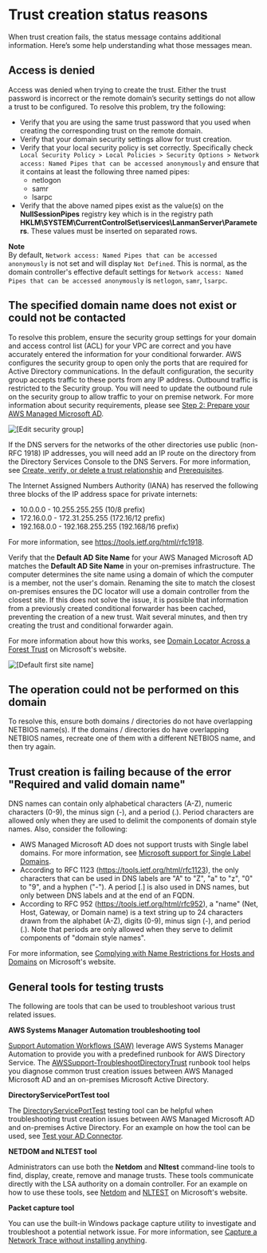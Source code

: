 # Trust creation status reasons<a name="ms_ad_troubleshooting_trusts"></a>

When trust creation fails, the status message contains additional information\. Here’s some help understanding what those messages mean\.

## Access is denied<a name="access_denied"></a>

Access was denied when trying to create the trust\. Either the trust password is incorrect or the remote domain’s security settings do not allow a trust to be configured\. To resolve this problem, try the following:
+ Verify that you are using the same trust password that you used when creating the corresponding trust on the remote domain\.
+ Verify that your domain security settings allow for trust creation\.
+ Verify that your local security policy is set correctly\. Specifically check `Local Security Policy > Local Policies > Security Options > Network access: Named Pipes that can be accessed anonymously` and ensure that it contains at least the following three named pipes:
  + netlogon
  + samr
  + lsarpc
+ Verify that the above named pipes exist as the value\(s\) on the **NullSessionPipes** registry key which is in the registry path **HKLM\\SYSTEM\\CurrentControlSet\\services\\LanmanServer\\Parameters**\. These values must be inserted on separated rows\.

**Note**  
By default, `Network access: Named Pipes that can be accessed anonymously` is not set and will display `Not Defined`\. This is normal, as the domain controller's effective default settings for `Network access: Named Pipes that can be accessed anonymously` is `netlogon`, `samr`, `lsarpc`\.

## The specified domain name does not exist or could not be contacted<a name="no_domain_name"></a>

To resolve this problem, ensure the security group settings for your domain and access control list \(ACL\) for your VPC are correct and you have accurately entered the information for your conditional forwarder\. AWS configures the security group to open only the ports that are required for Active Directory communications\. In the default configuration, the security group accepts traffic to these ports from any IP address\. Outbound traffic is restricted to the Security group\. You will need to update the outbound rule on the security group to allow traffic to your on premise network\. For more information about security requirements, please see [Step 2: Prepare your AWS Managed Microsoft AD](ms_ad_tutorial_setup_trust_prepare_mad.md)\.

![\[Edit security group\]](http://docs.aws.amazon.com/directoryservice/latest/admin-guide/images/edit_security_group.png)

If the DNS servers for the networks of the other directories use public \(non\-RFC 1918\) IP addresses, you will need add an IP route on the directory from the Directory Services Console to the DNS Servers\. For more information, see [Create, verify, or delete a trust relationship](ms_ad_setup_trust.md#trust_steps) and [Prerequisites](ms_ad_setup_trust.md#trust_prereq)\.

The Internet Assigned Numbers Authority \(IANA\) has reserved the following three blocks of the IP address space for private internets:
+ 10\.0\.0\.0 \- 10\.255\.255\.255 \(10/8 prefix\)
+ 172\.16\.0\.0 \- 172\.31\.255\.255 \(172\.16/12 prefix\)
+ 192\.168\.0\.0 \- 192\.168\.255\.255 \(192\.168/16 prefix\)

For more information, see [https://tools\.ietf\.org/html/rfc1918](https://tools.ietf.org/html/rfc1918)\.

Verify that the **Default AD Site Name** for your AWS Managed Microsoft AD matches the **Default AD Site Name** in your on\-premises infrastructure\. The computer determines the site name using a domain of which the computer is a member, not the user's domain\. Renaming the site to match the closest on\-premises ensures the DC locator will use a domain controller from the closest site\. If this does not solve the issue, it is possible that information from a previously created conditional forwarder has been cached, preventing the creation of a new trust\. Wait several minutes, and then try creating the trust and conditional forwarder again\.

For more information about how this works, see [Domain Locator Across a Forest Trust](https://techcommunity.microsoft.com/t5/ask-the-directory-services-team/domain-locator-across-a-forest-trust/ba-p/395689) on Microsoft's website\.

![\[Default first site name\]](http://docs.aws.amazon.com/directoryservice/latest/admin-guide/images/default_first_site_name.png)

## The operation could not be performed on this domain<a name="operationfailedondomain"></a>

To resolve this, ensure both domains / directories do not have overlapping NETBIOS name\(s\)\. If the domains / directories do have overlapping NETBIOS names, recreate one of them with a different NETBIOS name, and then try again\.

## Trust creation is failing because of the error "Required and valid domain name"<a name="trustcreationfailing"></a>

DNS names can contain only alphabetical characters \(A\-Z\), numeric characters \(0\-9\), the minus sign \(\-\), and a period \(\.\)\. Period characters are allowed only when they are used to delimit the components of domain style names\. Also, consider the following:
+ AWS Managed Microsoft AD does not support trusts with Single label domains\. For more information, see [Microsoft support for Single Label Domains](https://docs.microsoft.com/en-US/troubleshoot/windows-server/networking/single-label-domains-support-policy)\.
+ According to RFC 1123 \([https://tools\.ietf\.org/html/rfc1123](https://tools.ietf.org/html/rfc1123)\), the only characters that can be used in DNS labels are "A" to "Z", "a" to "z", "0" to "9", and a hyphen \("\-"\)\. A period \[\.\] is also used in DNS names, but only between DNS labels and at the end of an FQDN\.
+ According to RFC 952 \([https://tools\.ietf\.org/html/rfc952](https://tools.ietf.org/html/rfc952)\), a "name" \(Net, Host, Gateway, or Domain name\) is a text string up to 24 characters drawn from the alphabet \(A\-Z\), digits \(0\-9\), minus sign \(\-\), and period \(\.\)\. Note that periods are only allowed when they serve to delimit components of "domain style names"\.

For more information, see [Complying with Name Restrictions for Hosts and Domains](https://docs.microsoft.com/en-us/previous-versions/windows/it-pro/windows-2000-server/cc959336(v=technet.10)) on Microsoft's website\.

## General tools for testing trusts<a name="trusttroubleshootingtools"></a>

The following are tools that can be used to troubleshoot various trust related issues\.

**AWS Systems Manager Automation troubleshooting tool**

[Support Automation Workflows \(SAW\)](https://docs.aws.amazon.com/systems-manager/latest/userguide/automation-walk-support.html) leverage AWS Systems Manager Automation to provide you with a predefined runbook for AWS Directory Service\. The [AWSSupport\-TroubleshootDirectoryTrust](https://docs.aws.amazon.com/systems-manager/latest/userguide/automation-awssupport-troubleshootdirectorytrust.html) runbook tool helps you diagnose common trust creation issues between AWS Managed Microsoft AD and an on\-premises Microsoft Active Directory\.

**DirectoryServicePortTest tool**

The [DirectoryServicePortTest](samples/DirectoryServicePortTest.zip) testing tool can be helpful when troubleshooting trust creation issues between AWS Managed Microsoft AD and on\-premises Active Directory\. For an example on how the tool can be used, see [Test your AD Connector](prereq_connector.md#connect_verification)\.

**NETDOM and NLTEST tool**

Administrators can use both the **Netdom** and **Nltest** command\-line tools to find, display, create, remove and manage trusts\. These tools communicate directly with the LSA authority on a domain controller\. For an example on how to use these tools, see [Netdom](https://docs.microsoft.com/en-us/previous-versions/windows/it-pro/windows-server-2012-r2-and-2012/cc772217(v=ws.11)) and [NLTEST](https://docs.microsoft.com/en-us/previous-versions/windows/it-pro/windows-server-2012-r2-and-2012/cc731935(v=ws.11)) on Microsoft's website\.

**Packet capture tool**

You can use the built\-in Windows package capture utility to investigate and troubleshoot a potential network issue\. For more information, see [Capture a Network Trace without installing anything](https://techcommunity.microsoft.com/t5/iis-support-blog/capture-a-network-trace-without-installing-anything-amp-capture/ba-p/376503)\.